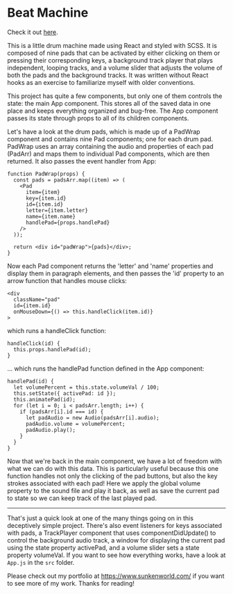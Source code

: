 # Beat Machine

Check it out [here](https://www.sunkenworld.com/drum-machine).

This is a little drum machine made using React and styled with SCSS. It is composed of nine pads that can be activated by either clicking on them or pressing their corresponding keys, a background track player that plays independent, looping tracks, and a volume slider that adjusts the volume of both the pads and the background tracks. It was written without React hooks as an exercise to familiarize myself with older conventions.

This project has quite a few components, but only one of them controls the state: the main App component. This stores all of the saved data in one place and keeps
everything organized and bug-free. The App component passes its state through props to all of its children components.

Let's have a look at the drum pads, which is made up of a PadWrap component and contains nine Pad components; one for each drum pad. PadWrap uses an array containing the audio and properties of each pad (PadArr) and maps them to individual Pad components, which are then returned. It also passes the event handler from App:
```
function PadWrap(props) {
  const pads = padsArr.map((item) => (
    <Pad
      item={item}
      key={item.id}
      id={item.id}
      letter={item.letter}
      name={item.name}
      handlePad={props.handlePad}
    />
  ));

  return <div id="padWrap">{pads}</div>;
}
```
Now each Pad component returns the 'letter' and 'name' properties and display them in paragraph elements, and then passes the 'id' property to an arrow function that handles mouse clicks:
```
<div
  className="pad"
  id={item.id}
  onMouseDown={() => this.handleClick(item.id)}
>
```
which runs a handleClick function:
```
handleClick(id) {
  this.props.handlePad(id);
}
```
... which runs the handlePad function defined in the App component:
```
handlePad(id) {
  let volumePercent = this.state.volumeVal / 100;
  this.setState({ activePad: id });
  this.animatePad(id);
  for (let i = 0; i < padsArr.length; i++) {
    if (padsArr[i].id === id) {
      let padAudio = new Audio(padsArr[i].audio);
      padAudio.volume = volumePercent;
      padAudio.play();
    }
  }
}
```
Now that we're back in the main component, we have a lot of freedom with what we can do with this data. This is particularly useful because this one function handles not only the clicking of the pad buttons, but also the key strokes associated with each pad! Here we apply the global volume property to the sound file and play it back, as well as save the current pad to state so we can keep track of the last played pad.

***

That's just a quick look at one of the many things going on in this deceptively simple project. There's also event listeners for keys associated with pads, a TrackPlayer component that uses componentDidUpdate() to control the background audio track, a window for displaying the current pad using the state property activePad, and a volume slider sets a state property volumeVal. If you want to see how everything works, have a look at `App.js` in the `src` folder.

Please check out my portfolio at https://www.sunkenworld.com/ if you want to see more of my work. Thanks for reading!
